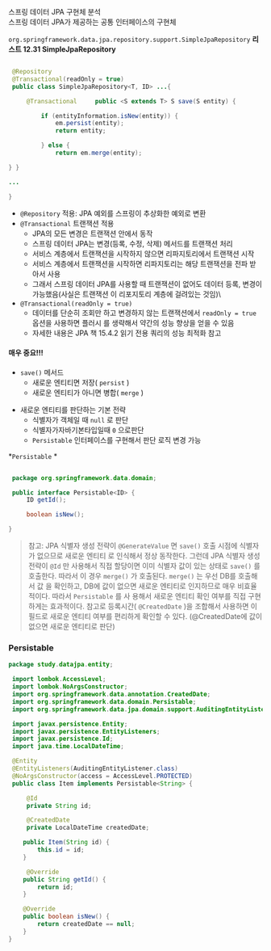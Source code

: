 스프링 데이터 JPA 구현체 분석  
스프링 데이터 JPA가 제공하는 공통 인터페이스의 구현체

`org.springframework.data.jpa.repository.support.SimpleJpaRepository` **리스트 12.31 SimpleJpaRepository**

```java

 @Repository
 @Transactional(readOnly = true)
 public class SimpleJpaRepository<T, ID> ...{

     @Transactional     public <S extends T> S save(S entity) {

         if (entityInformation.isNew(entity)) {
             em.persist(entity);
             return entity;

         } else {
             return em.merge(entity);

} }

...

}

```

- `@Repository` 적용: JPA 예외를 스프링이 추상화한 예외로 변환 
- `@Transactional` 트랜잭션 적용  
	- JPA의 모든 변경은 트랜잭션 안에서 동작
	- 스프링 데이터 JPA는 변경(등록, 수정, 삭제) 메서드를 트랜잭션 처리  
	- 서비스 계층에서 트랜잭션을 시작하지 않으면 리파지토리에서 트랜잭션 시작  
	- 서비스 계층에서 트랜잭션을 시작하면 리파지토리는 해당 트랜잭션을 전파 받아서 사용  
	- 그래서 스프링 데이터 JPA를 사용할 때 트랜잭션이 없어도 데이터 등록, 변경이 가능했음(사실은 트랜잭션 이 리포지토리 계층에 걸려있는 것임)\
- `@Transactional(readOnly = true)`  
	- 데이터를 단순히 조회만 하고 변경하지 않는 트랜잭션에서 `readOnly = true` 옵션을 사용하면 플러시 를 생략해서 약간의 성능 향상을 얻을 수 있음  
	- 자세한 내용은 JPA 책 15.4.2 읽기 전용 쿼리의 성능 최적화 참고

#### **매우 중요!!!**  

* `save()` 메서드
	- 새로운 엔티티면 저장( `persist` ) 
	- 새로운 엔티티가 아니면 병합( `merge` )
- 새로운 엔티티를 판단하는 기본 전략  
	- 식별자가 객체일 때 `null` 로 판단 
	- 식별자가자바기본타입일때 `0` 으로판단
	- `Persistable` 인터페이스를 구현해서 판단 로직 변경 가능


*`Persistable` *

```java

 package org.springframework.data.domain;

 public interface Persistable<ID> {
     ID getId();

     boolean isNew();

}
```

> 참고: JPA 식별자 생성 전략이 `@GenerateValue` 면 `save()` 호출 시점에 식별자가 없으므로 새로운 엔티티 로 인식해서 정상 동작한다. 그런데 JPA 식별자 생성 전략이 `@Id` 만 사용해서 직접 할당이면 이미 식별자 값이 있는 상태로 `save()` 를 호출한다. 따라서 이 경우 `merge()` 가 호출된다. `merge()` 는 우선 DB를 호출해서 값 을 확인하고, DB에 값이 없으면 새로운 엔티티로 인지하므로 매우 비효율 적이다. 따라서 `Persistable` 를 사 용해서 새로운 엔티티 확인 여부를 직접 구현하게는 효과적이다.
> 참고로 등록시간( `@CreatedDate` )을 조합해서 사용하면 이 필드로 새로운 엔티티 여부를 편리하게 확인할 수 있다. (@CreatedDate에 값이 없으면 새로운 엔티티로 판단)



### Persistable

```java
package study.datajpa.entity;

 import lombok.AccessLevel;
 import lombok.NoArgsConstructor;
 import org.springframework.data.annotation.CreatedDate;
 import org.springframework.data.domain.Persistable;
 import org.springframework.data.jpa.domain.support.AuditingEntityListener;

 import javax.persistence.Entity;
 import javax.persistence.EntityListeners;
 import javax.persistence.Id;
 import java.time.LocalDateTime;

 @Entity
 @EntityListeners(AuditingEntityListener.class)
 @NoArgsConstructor(access = AccessLevel.PROTECTED)
 public class Item implements Persistable<String> {

     @Id     
     private String id;

     @CreatedDate
     private LocalDateTime createdDate;

    public Item(String id) {
        this.id = id;
	}

     @Override
    public String getId() {
		return id; 
	}

	@Override
    public boolean isNew() {
        return createdDate == null;
    }
}
```